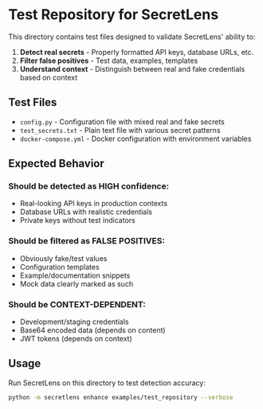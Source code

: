 # Test Repository for SecretLens

This directory contains test files designed to validate SecretLens' ability to:

1. **Detect real secrets** - Properly formatted API keys, database URLs, etc.
2. **Filter false positives** - Test data, examples, templates
3. **Understand context** - Distinguish between real and fake credentials based on context

## Test Files

- `config.py` - Configuration file with mixed real and fake secrets
- `test_secrets.txt` - Plain text file with various secret patterns
- `docker-compose.yml` - Docker configuration with environment variables

## Expected Behavior

### Should be detected as HIGH confidence:

- Real-looking API keys in production contexts
- Database URLs with realistic credentials
- Private keys without test indicators

### Should be filtered as FALSE POSITIVES:

- Obviously fake/test values
- Configuration templates
- Example/documentation snippets
- Mock data clearly marked as such

### Should be CONTEXT-DEPENDENT:

- Development/staging credentials
- Base64 encoded data (depends on content)
- JWT tokens (depends on context)

## Usage

Run SecretLens on this directory to test detection accuracy:

```bash
python -m secretlens enhance examples/test_repository --verbose
```
